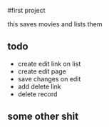 #first project

this saves movies and lists them


## todo
- create edit link on list
- create edit page
- save changes on edit
- add delete link
- delete record


## some other shit